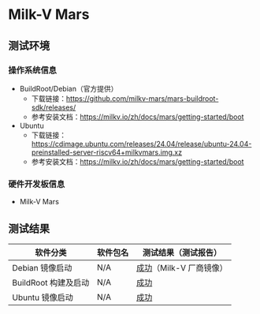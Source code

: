 # Milk-V Mars

## 测试环境

### 操作系统信息

- BuildRoot/Debian（官方提供）
    - 下载链接：https://github.com/milkv-mars/mars-buildroot-sdk/releases/
    - 参考安装文档：https://milkv.io/zh/docs/mars/getting-started/boot
- Ubuntu
    - 下载链接：https://cdimage.ubuntu.com/releases/24.04/release/ubuntu-24.04-preinstalled-server-riscv64+milkvmars.img.xz
    - 参考安装文档：https://milkv.io/zh/docs/mars/getting-started/boot

### 硬件开发板信息

- Milk-V Mars

## 测试结果

| 软件分类             | 软件包名 | 测试结果（测试报告）             |
|------------------|----------|--------------------------------|
| Debian 镜像启动      | N/A      | [成功][Debian]（Milk-V 厂商镜像） |
| BuildRoot 构建及启动 | N/A      | [成功][BuildRoot]               |
| Ubuntu 镜像启动      | N/A      | [成功][Ubuntu]                  |

[Debian]: ./Debian/README.md
[BuildRoot]: ./BuildRoot/README.md
[Ubuntu]: ./Ubuntu/README.md